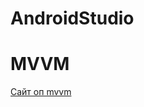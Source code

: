 # AndroidStudio
<h1>MVVM</h1>
<a href="https://www.geeksforgeeks.org/mvvm-model-view-viewmodel-architecture-pattern-in-android/">
  <p>Сайт оп mvvm</p>
</a>
